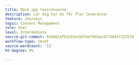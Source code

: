 ```yaml
---
title: Räck upp leveranserna
description: Lär dig hur du får fler leveranser
feature: Journeys
topic: Content Management
role: User
level: Intermediate
source-git-commit: 0184614fb3203a1b5fee7603acd173042f223578
workflow-type: tm+mt
source-wordcount: '11'
ht-degree: 0%

---
```



<!--
# Use case: ramp up your deliveries

If you recently moved to another email service provider, IP address, or email domain or subdomain, you need to establish your reputation as a sender. Otherwise, your deliveries might be blocked or moved to the spam folder of the recipients' mailbox. Learn how to increase your email reputation with IP warming in the [Deliverability Best Practice Guide](https://experienceleague.adobe.com/docs/deliverability-learn/deliverability-best-practice-guide/additional-resources/generic-resources/increase-reputation-with-ip-warming.html){target="_blank"}.

To warm up your IP, you can gradually ramp up the number of your deliveries. Read more about [optimizing deliverability in Journey Optimizer](../deliverability.md).

The purpose of this use case is to create a journey to ramp up your email deliveries. To configure this journey, follow these steps:

1. Create a journey. [Read more](journey-gs.md).

1. Add a **[!UICONTROL Condition]** activity to the journey. [Read more](condition-activity.md).

1. In the **[!UICONTROL Condition]** activity settings, set the maximum number of recipients for your delivery:

   1. In the **[!UICONTROL Condition]** activity settings, set the **[!UICONTROL Type]** field to **[!UICONTROL Profile cap]**. [Read more](condition-activity.md#profile_cap).

   1. Set the **[!UICONTROL Limit]** field to the maximum number of recipients for this delivery.

    ![](../assets/profile-cap-condition.png)

      You can gradually increase this limit up to the total number of your subscribers.

1. Add a **[!UICONTROL Message]** activity to the first path after the **[!UICONTROL Condition]** activity.

    ![](../assets/ramp-up-deliveries-message.png)

    When the journey runs, the message is sent the selected recipients, up to the maximum number of recipients that you have specified. When this limit is reached, the selected recipients take the second path.

1. Complete the journey with the activities of your choice.

After your IP has warmed up, you can remove this condition.

-->




